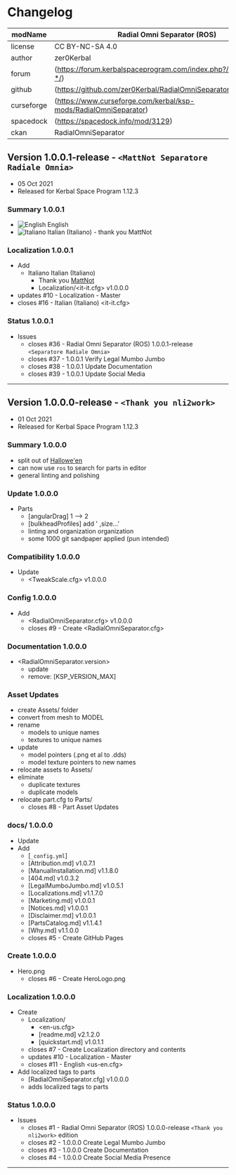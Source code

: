 # Changelog  
  
| modName    | Radial Omni Separator (ROS)                                       |
| ---------- | ----------------------------------------------------------------- |
| license    | CC BY-NC-SA 4.0                                                   |
| author     | zer0Kerbal                                                        |
| forum      | (https://forum.kerbalspaceprogram.com/index.php?/topic/209926-*/) |
| github     | (https://github.com/zer0Kerbal/RadialOmniSeparator)               |
| curseforge | (https://www.curseforge.com/kerbal/ksp-mods/RadialOmniSeparator)  |
| spacedock  | (https://spacedock.info/mod/3129)                                 |
| ckan       | RadialOmniSeparator                                               |

## Version 1.0.0.1-release - `<MattNot Separatore Radiale Omnia>`

* 05 Oct 2021
* Released for Kerbal Space Program 1.12.3

### Summary 1.0.0.1

<ul>
  <li><img src="https://raw.githubusercontent.com/zer0Kerbal/zer0Kerbal/master/img/EN.png " alt="English" style="zoom:100%;" /> English</li>
  <li><img src="https://raw.githubusercontent.com/zer0Kerbal/zer0Kerbal/master/img/IT.png " alt="Italiano" style="zoom:100%;" /> Italian (Italiano) - thank you <a ref="https://github.com/MattNot"> MattNot</a></li>
</ul>

### Localization 1.0.0.1

* Add
  * Italiano Italian (Italiano)
    * Thank you [MattNot](https://github.com/MattNot)
    * Localization/<it-it.cfg> v1.0.0.0
* updates #10 - Localization - Master
* closes #16 - Italian (Italiano) <it-it.cfg>

### Status 1.0.0.1

* Issues
  * closes #36 - Radial Omni Separator (ROS) 1.0.0.1-release `<Separatore Radiale Omnia>`
  * closes #37 - 1.0.0.1 Verify Legal Mumbo Jumbo
  * closes #38 - 1.0.0.1 Update Documentation
  * closes #39 - 1.0.0.1 Update Social Media
---

## Version 1.0.0.0-release - `<Thank you nli2work>`

* 01 Oct 2021
* Released for Kerbal Space Program 1.12.3

### Summary 1.0.0.0

* split out of [Hallowe'en](https://forum.kerbalspaceprogram.com/index.php?/topic/205185-*/)
* can now use `ros` to search for parts in editor
* general linting and polishing

### Update 1.0.0.0

* Parts
  * [angularDrag] 1 --> 2
  * [bulkheadProfiles] add ' ,size...'
  * linting and organization organization
  * some 1000 git sandpaper applied (pun intended)

### Compatibility 1.0.0.0

* Update
  * <TweakScale.cfg> v1.0.0.0

### Config 1.0.0.0

* Add
  * <RadialOmniSeparator.cfg> v1.0.0.0
  * closes #9 - Create <RadialOmniSeparator.cfg>

### Documentation 1.0.0.0

* <RadialOmniSeparator.version>
  * update
  * remove: [KSP_VERSION_MAX]

### Asset Updates

* create Assets/ folder
* convert from mesh to MODEL
* rename
  * models to unique names
  * textures to unique names
* update
  * model pointers (.png et al to .dds)
  * model texture pointers to new names
* relocate assets to Assets/
* eliminate
  * duplicate textures
  * duplicate models
* relocate part.cfg to Parts/
  * closes #8 - Part Asset Updates

### docs/ 1.0.0.0

* Update
* Add
  * [`_config.yml`]
  * [Attribution.md] v1.0.7.1
  * [ManualInstallation.md] v1.1.8.0
  * [404.md] v1.0.3.2
  * [LegalMumboJumbo.md] v1.0.5.1
  * [Localizations.md] v1.1.7.0
  * [Marketing.md] v1.0.0.1
  * [Notices.md] v1.0.0.1
  * [Disclaimer.md] v1.0.0.1
  * [PartsCatalog.md] v1.1.4.1
  * [Why.md] v1.1.0.0
  * closes #5 - Create GitHub Pages

### Create 1.0.0.0

* Hero.png
  * closes #6 - Create HeroLogo.png

### Localization 1.0.0.0

* Create
  * Localization/
    * <en-us.cfg>
    * [readme.md] v2.1.2.0
    * [quickstart.md] v1.0.1.1
  * closes #7 - Create Localization directory and contents
  * updates #10 - Localization - Master
  * closes #11 - English <us-en.cfg>
* Add localized tags to parts
  * [RadialOmniSeparator.cfg] v1.0.0.0
  * adds localized tags to parts

### Status 1.0.0.0

* Issues
  * closes #1 - Radial Omni Separator (ROS) 1.0.0.0-release `<Thank you nli2work>` edition
  * closes #2 - 1.0.0.0 Create Legal Mumbo Jumbo
  * closes #3 - 1.0.0.0 Create Documentation
  * closes #4 - 1.0.0.0 Create Social Media Presence

---
